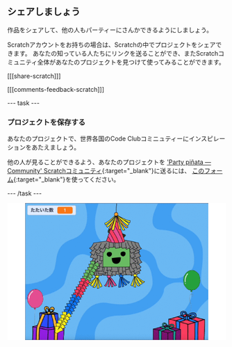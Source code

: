 ## シェアしましょう

作品をシェアして、他の人もパーティーにさんかできるようにしましょう。

Scratchアカウントをお持ちの場合は、Scratchの中でプロジェクトをシェアできます。 あなたの知っている人たちにリンクを送ることができ、またScratchコミュニティ全体があなたのプロジェクトを見つけて使ってみることができます。

[[[share-scratch]]]

[[[comments-feedback-scratch]]]

--- task ---

### プロジェクトを保存する

あなたのプロジェクトで、世界各国のCode Clubコミニュティーにインスピレーションをあたえましょう。

他の人が見ることができるよう、あなたのプロジェクトを ['Party piñata — Community' Scratchコミュニティ](https://scratch.mit.edu/studios/31111242){:target="_blank"}に送るには、 [このフォーム](https://form.raspberrypi.org/f/community-project-submissions){:target="_blank"}を使ってください。

--- /task ---

![メッセージが舞い落ちながら、最終的な場所にたどり着くまでに大きさや色が変わっていくアニメーション画像](images/falling-message.gif)